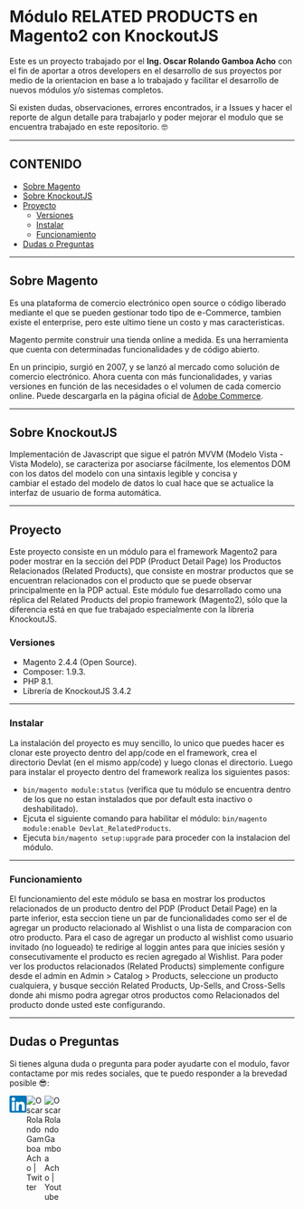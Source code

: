 # Módulo RELATED PRODUCTS en Magento2 con KnockoutJS

Este es un proyecto trabajado por el **Ing. Oscar Rolando Gamboa Acho** con el fin de aportar a otros developers en el desarrollo de sus proyectos por medio de la orientacion en base a lo trabajado y facilitar el desarrollo de nuevos módulos y/o sistemas completos.

Si existen dudas, observaciones, errores encontrados, ir a Issues y hacer el reporte de algun detalle para trabajarlo y poder mejorar el modulo que se encuentra trabajado en este repositorio. :nerd_face:

---

## CONTENIDO
* [Sobre Magento](#sobre-magento)
* [Sobre KnockoutJS](#sobre-knockoutjs)
* [Proyecto](#proyecto)
  * [Versiones](#versiones)
  * [Instalar](#instalar)
  * [Funcionamiento](#funcionamiento)
* [Dudas o Preguntas](#dudas-o-preguntas)
---

## Sobre Magento
Es una plataforma de comercio electrónico open source o código liberado mediante el que se pueden gestionar todo tipo de e-Commerce, tambien existe el enterprise, pero este ultimo tiene un costo y mas caracteristicas.

Magento permite construir una tienda online a medida. Es una herramienta que cuenta con determinadas funcionalidades y de código abierto.

En un principio, surgió en 2007, y se lanzó al mercado como solución de comercio electrónico. Ahora cuenta con más funcionalidades, y varias versiones en función de las necesidades o el volumen de cada comercio online.
Puede descargarla en la página oficial de [Adobe Commerce](https://business.adobe.com/la/products/magento/open-source.html).

---

## Sobre KnockoutJS
Implementación de Javascript que sigue el patrón MVVM (Modelo Vista - Vista Modelo), se caracteriza por asociarse fácilmente, los elementos DOM con los datos del modelo con una sintaxis legible y concisa y  
cambiar el estado del modelo de datos lo cual hace que se actualice la interfaz de usuario de forma automática.

---

## Proyecto
Este proyecto consiste en un módulo para el framework Magento2 para poder mostrar en la sección del PDP (Product Detail Page)  los Productos Relacionados (Related Products), que consiste en mostrar productos que se encuentran relacionados 
con el producto que se puede observar principalmente en la PDP actual.
Este módulo fue desarrollado como una réplica del Related Products del propio framework (Magento2), sólo que la diferencia está en que fue trabajado especialmente con la libreria KnockoutJS.

### Versiones
* Magento 2.4.4 (Open Source).
* Composer: 1.9.3.
* PHP 8.1.
* Librería de KnockoutJS 3.4.2

---

### Instalar
La instalación del proyecto es muy sencillo, lo unico que puedes hacer es clonar este proyecto dentro del app/code en el framework, crea el directorio Devlat (en el mismo app/code) y luego clonas el directorio.
Luego para instalar el proyecto dentro del framework realiza los siguientes pasos:
* ```bin/magento module:status``` (verifica que tu módulo se encuentra dentro de los que no estan instalados que por default esta inactivo o deshabilitado).
* Ejcuta el siguiente comando para habilitar el módulo: ```bin/magento module:enable Devlat_RelatedProducts```.
* Ejecuta ```bin/magento setup:upgrade``` para proceder con la instalacion del módulo.

---

### Funcionamiento
El funcionamiento del este módulo se basa en mostrar los productos relacionados de un producto dentro del PDP (Product Detail Page) en la parte inferior, esta seccion tiene un par de funcionalidades como ser el de 
agregar un producto relacionado al Wishlist o una lista de comparacion con otro producto.
Para el caso de agregar un producto al wishlist como usuario invitado (no logueado) te redirige al loggin antes para que inicies sesión y consecutivamente  el producto es recien agregado al Wishlist.
Para poder ver los productos relacionados (Related Products) simplemente configure desde el admin en Admin > Catalog > Products, seleccione un producto cualquiera, y busque sección Related Products, Up-Sells, and Cross-Sells 
donde ahi mismo podra agregar otros productos como Relacionados del producto donde usted este configurando.

---

## Dudas o Preguntas
Si tienes alguna duda o pregunta para poder ayudarte con el modulo, favor contactame por mis redes sociales, que te puedo responder a la brevedad posible :sunglasses::

  <a href="https://www.linkedin.com/in/oscarrolandogamboa/">
      <img align="left" alt="Oscar Rolando Gamboa Acho | Linkedin" width="30px" src="https://github.com/SatYu26/SatYu26/blob/master/Assets/Linkedin.svg" />
  </a> &nbsp;&nbsp;
  <a href="https://x.com/DevLatBo">
    <img align="left" alt="Oscar Rolando Gamboa Acho | Twitter" width="32px" src="https://user-images.githubusercontent.com/8138585/256154469-3d935a39-9abc-4ba6-94d4-b8e163756c27.svg" />
  </a> &nbsp;&nbsp;
  <a href="https://youtube.com/DevLatBo">
    <img align="left" alt="Oscar Rolando Gamboa Acho | Youtube" width="30px" src="https://user-images.githubusercontent.com/47686437/168548113-b3cd4206-3281-445b-b7c6-bc0a3251293d.png" />
  </a> &nbsp;&nbsp;
